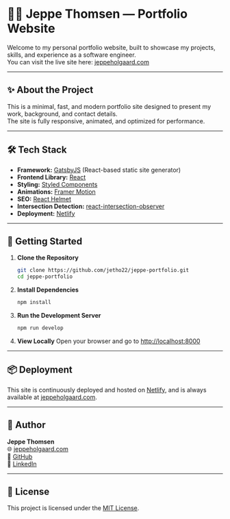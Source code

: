 # 🧑‍💻 Jeppe Thomsen — Portfolio Website

Welcome to my personal portfolio website, built to showcase my projects, skills, and experience as a software engineer.  
You can visit the live site here: [jeppeholgaard.com](https://jeppeholgaard.com/)

---

## ✨ About the Project

This is a minimal, fast, and modern portfolio site designed to present my work, background, and contact details.  
The site is fully responsive, animated, and optimized for performance.

---

## 🛠️ Tech Stack

- **Framework:** [GatsbyJS](https://www.gatsbyjs.com/) (React-based static site generator)
- **Frontend Library:** [React](https://reactjs.org/)
- **Styling:** [Styled Components](https://styled-components.com/)
- **Animations:** [Framer Motion](https://www.framer.com/motion/)
- **SEO:** [React Helmet](https://github.com/nfl/react-helmet)
- **Intersection Detection:** [react-intersection-observer](https://github.com/thebuilder/react-intersection-observer)
- **Deployment:** [Netlify](https://www.netlify.com/)

---

## 🚀 Getting Started

1. **Clone the Repository**
    ```bash
    git clone https://github.com/jetho22/jeppe-portfolio.git
    cd jeppe-portfolio
    ```

2. **Install Dependencies**
    ```bash
    npm install
    ```

3. **Run the Development Server**
    ```bash
    npm run develop
    ```

4. **View Locally**
    Open your browser and go to [http://localhost:8000](http://localhost:8000)

---

## 📦 Deployment

This site is continuously deployed and hosted on [Netlify](https://www.netlify.com/), and is always available at [jeppeholgaard.com](https://jeppeholgaard.com/).

---

## 👤 Author

**Jeppe Thomsen**  
🌐 [jeppeholgaard.com](https://www.jeppeholgaard.com)  
🐙 [GitHub](https://github.com/jetho22)  
💼 [LinkedIn](https://www.linkedin.com/in/jeppe-holgaard-thomsen1/)

---

## 📄 License

This project is licensed under the [MIT License](LICENSE).

